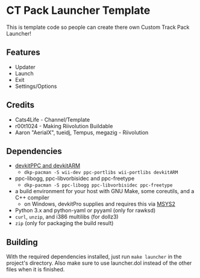 # CT Pack Launcher Template
This is template code so people can create there own Custom Track Pack Launcher!

## Features

- Updater
- Launch
- Exit
- Settings/Options

## Credits

- Cats4Life - Channel/Template
- r00t1024 - Making Riivolution Buildable
- Aaron "AerialX", tueidj, Tempus, megazig - Riivolution

## Dependencies

- [devkitPPC and devkitARM](https://devkitpro.org/wiki/Getting_Started)
	- `dkp-pacman -S wii-dev ppc-portlibs wii-portlibs devkitARM`
- ppc-libogg, ppc-libvorbisidec and ppc-freetype
	- `dkp-pacman -S ppc-libogg ppc-libvorbisidec ppc-freetype`
- a build environment for your host with GNU Make, some coreutils, and a C++ compiler
	- on Windows, devkitPro supplies and requires this via [MSYS2](https://www.msys2.org/)
- Python 3.x and python-yaml or pyyaml (only for rawksd)
- `curl`, `unzip`, and i386 multilibs (for dollz3)
- `zip` (only for packaging the build result)


## Building

With the required dependencies installed, just run `make launcher` in the project's directory. Also make sure to use launcher.dol instead of the other files when it is finished.
